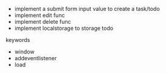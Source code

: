 - implement a submit form input value to create a task/todo
- implement edit func
- implement delete func
- implement localstorage to storage todo



keywords
- window
- addeventlistener
- load